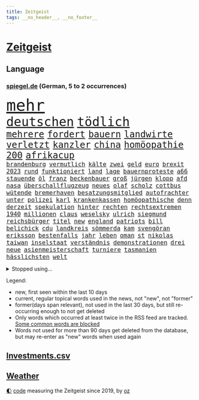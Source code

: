```yaml
---
title: Zeitgeist
tags: __no_header__, __no_footer__
---
```


# [Zeitgeist](https://oliz.io/zeitgeist/)

## Language

<h3><a href="https://www.spiegel.de" target="_blank">spiegel.de</a> (German, 5 to 2 occurrences)</h3>
<p style="font-family:monospace">
<span style="font-size:32pt"><a href="news_links.html#mehr" class="current">mehr</a></span>
<br>
<span style="font-size:25pt"><a href="news_links.html#deutschen" class="current">deutschen</a></span>
<span style="font-size:25pt"><a href="news_links.html#tödlich" class="current">tödlich</a></span>
<br>
<span style="font-size:18pt"><a href="news_links.html#mehrere" class="current">mehrere</a></span>
<span style="font-size:18pt"><a href="news_links.html#fordert" class="current">fordert</a></span>
<span style="font-size:18pt"><a href="news_links.html#bauern" class="current">bauern</a></span>
<span style="font-size:18pt"><a href="news_links.html#landwirte" class="current">landwirte</a></span>
<span style="font-size:18pt"><a href="news_links.html#verletzt" class="current">verletzt</a></span>
<span style="font-size:18pt"><a href="news_links.html#kanzler" class="current">kanzler</a></span>
<span style="font-size:18pt"><a href="news_links.html#china" class="current">china</a></span>
<span style="font-size:18pt"><a href="news_links.html#homöopathie" class="new">homöopathie</a></span>
<span style="font-size:18pt"><a href="news_links.html#200" class="current">200</a></span>
<span style="font-size:18pt"><a href="news_links.html#afrikacup" class="new">afrikacup</a></span>
<br>
<span style="font-size:12pt"><a href="news_links.html#brandenburg" class="current">brandenburg</a></span>
<span style="font-size:12pt"><a href="news_links.html#vermutlich" class="current">vermutlich</a></span>
<span style="font-size:12pt"><a href="news_links.html#kälte" class="current">kälte</a></span>
<span style="font-size:12pt"><a href="news_links.html#zwei" class="current">zwei</a></span>
<span style="font-size:12pt"><a href="news_links.html#geld" class="current">geld</a></span>
<span style="font-size:12pt"><a href="news_links.html#euro" class="current">euro</a></span>
<span style="font-size:12pt"><a href="news_links.html#brexit" class="current">brexit</a></span>
<span style="font-size:12pt"><a href="news_links.html#2023" class="current">2023</a></span>
<span style="font-size:12pt"><a href="news_links.html#rund" class="current">rund</a></span>
<span style="font-size:12pt"><a href="news_links.html#funktioniert" class="current">funktioniert</a></span>
<span style="font-size:12pt"><a href="news_links.html#land" class="current">land</a></span>
<span style="font-size:12pt"><a href="news_links.html#lage" class="current">lage</a></span>
<span style="font-size:12pt"><a href="news_links.html#bauernproteste" class="new">bauernproteste</a></span>
<span style="font-size:12pt"><a href="news_links.html#a66" class="new">a66</a></span>
<span style="font-size:12pt"><a href="news_links.html#stauende" class="new">stauende</a></span>
<span style="font-size:12pt"><a href="news_links.html#öl" class="current">öl</a></span>
<span style="font-size:12pt"><a href="news_links.html#franz" class="current">franz</a></span>
<span style="font-size:12pt"><a href="news_links.html#beckenbauer" class="current">beckenbauer</a></span>
<span style="font-size:12pt"><a href="news_links.html#groß" class="current">groß</a></span>
<span style="font-size:12pt"><a href="news_links.html#jürgen" class="current">jürgen</a></span>
<span style="font-size:12pt"><a href="news_links.html#klopp" class="current">klopp</a></span>
<span style="font-size:12pt"><a href="news_links.html#afd" class="current">afd</a></span>
<span style="font-size:12pt"><a href="news_links.html#nasa" class="current">nasa</a></span>
<span style="font-size:12pt"><a href="news_links.html#überschallflugzeug" class="new">überschallflugzeug</a></span>
<span style="font-size:12pt"><a href="news_links.html#neues" class="current">neues</a></span>
<span style="font-size:12pt"><a href="news_links.html#olaf" class="current">olaf</a></span>
<span style="font-size:12pt"><a href="news_links.html#scholz" class="current">scholz</a></span>
<span style="font-size:12pt"><a href="news_links.html#cottbus" class="current">cottbus</a></span>
<span style="font-size:12pt"><a href="news_links.html#wütende" class="new">wütende</a></span>
<span style="font-size:12pt"><a href="news_links.html#bremerhaven" class="new">bremerhaven</a></span>
<span style="font-size:12pt"><a href="news_links.html#besatzungsmitglied" class="current">besatzungsmitglied</a></span>
<span style="font-size:12pt"><a href="news_links.html#autofrachter" class="current">autofrachter</a></span>
<span style="font-size:12pt"><a href="news_links.html#unter" class="current">unter</a></span>
<span style="font-size:12pt"><a href="news_links.html#polizei" class="current">polizei</a></span>
<span style="font-size:12pt"><a href="news_links.html#karl" class="current">karl</a></span>
<span style="font-size:12pt"><a href="news_links.html#krankenkassen" class="current">krankenkassen</a></span>
<span style="font-size:12pt"><a href="news_links.html#homöopathische" class="new">homöopathische</a></span>
<span style="font-size:12pt"><a href="news_links.html#denn" class="current">denn</a></span>
<span style="font-size:12pt"><a href="news_links.html#derzeit" class="current">derzeit</a></span>
<span style="font-size:12pt"><a href="news_links.html#spekulation" class="new">spekulation</a></span>
<span style="font-size:12pt"><a href="news_links.html#hinter" class="current">hinter</a></span>
<span style="font-size:12pt"><a href="news_links.html#rechten" class="current">rechten</a></span>
<span style="font-size:12pt"><a href="news_links.html#rechtsextremen" class="current">rechtsextremen</a></span>
<span style="font-size:12pt"><a href="news_links.html#1940" class="new">1940</a></span>
<span style="font-size:12pt"><a href="news_links.html#millionen" class="current">millionen</a></span>
<span style="font-size:12pt"><a href="news_links.html#claus" class="current">claus</a></span>
<span style="font-size:12pt"><a href="news_links.html#weselsky" class="current">weselsky</a></span>
<span style="font-size:12pt"><a href="news_links.html#ulrich" class="current">ulrich</a></span>
<span style="font-size:12pt"><a href="news_links.html#siegmund" class="new">siegmund</a></span>
<span style="font-size:12pt"><a href="news_links.html#reichsbürger" class="current">reichsbürger</a></span>
<span style="font-size:12pt"><a href="news_links.html#titel" class="current">titel</a></span>
<span style="font-size:12pt"><a href="news_links.html#new" class="current">new</a></span>
<span style="font-size:12pt"><a href="news_links.html#england" class="current">england</a></span>
<span style="font-size:12pt"><a href="news_links.html#patriots" class="current">patriots</a></span>
<span style="font-size:12pt"><a href="news_links.html#bill" class="current">bill</a></span>
<span style="font-size:12pt"><a href="news_links.html#belichick" class="new">belichick</a></span>
<span style="font-size:12pt"><a href="news_links.html#cdu" class="current">cdu</a></span>
<span style="font-size:12pt"><a href="news_links.html#landkreis" class="current">landkreis</a></span>
<span style="font-size:12pt"><a href="news_links.html#sömmerda" class="new">sömmerda</a></span>
<span style="font-size:12pt"><a href="news_links.html#kam" class="current">kam</a></span>
<span style="font-size:12pt"><a href="news_links.html#svengöran" class="new">svengöran</a></span>
<span style="font-size:12pt"><a href="news_links.html#eriksson" class="new">eriksson</a></span>
<span style="font-size:12pt"><a href="news_links.html#bestenfalls" class="new">bestenfalls</a></span>
<span style="font-size:12pt"><a href="news_links.html#jahr" class="current">jahr</a></span>
<span style="font-size:12pt"><a href="news_links.html#leben" class="current">leben</a></span>
<span style="font-size:12pt"><a href="news_links.html#oman" class="new">oman</a></span>
<span style="font-size:12pt"><a href="news_links.html#st" class="current">st</a></span>
<span style="font-size:12pt"><a href="news_links.html#nikolas" class="new">nikolas</a></span>
<span style="font-size:12pt"><a href="news_links.html#taiwan" class="current">taiwan</a></span>
<span style="font-size:12pt"><a href="news_links.html#inselstaat" class="current">inselstaat</a></span>
<span style="font-size:12pt"><a href="news_links.html#verständnis" class="current">verständnis</a></span>
<span style="font-size:12pt"><a href="news_links.html#demonstrationen" class="current">demonstrationen</a></span>
<span style="font-size:12pt"><a href="news_links.html#drei" class="current">drei</a></span>
<span style="font-size:12pt"><a href="news_links.html#neue" class="current">neue</a></span>
<span style="font-size:12pt"><a href="news_links.html#asienmeisterschaft" class="new">asienmeisterschaft</a></span>
<span style="font-size:12pt"><a href="news_links.html#turniere" class="new">turniere</a></span>
<span style="font-size:12pt"><a href="news_links.html#tasmanien" class="new">tasmanien</a></span>
<span style="font-size:12pt"><a href="news_links.html#hässlichsten" class="new">hässlichsten</a></span>
<span style="font-size:12pt"><a href="news_links.html#welt" class="current">welt</a></span>
</p>
<details>
<summary>Stopped using...</summary>
<p class="former" style="font-size:12pt">
brutale(1176) leverkusen(1176) prinz(1176) sieger(1176) besiegt(1175) esken(1175) mainz(1175) saskia(1175) einzelne(1174) extreme(1174) gefährlichen(1174) hsv(1174) klima(1174) stars(1174) verhandelt(1174) benzin(1173) brücke(1173) tobt(1173) überlebte(1173) abstimmen(1172) breitet(1172) carsten(1172) gehalt(1172) sicherheitskräfte(1172) stärken(1172) widerspricht(1172) zahlung(1172) beschäftigten(1171) fehler(1171) senken(1171) tore(1171) vertrag(1171) klaren(1170) mütter(1170) welle(1170) wichtigste(1170) anspruch(1169) co₂(1169) jagd(1169) klein(1169) kämpfe(1169) präsidentschaftswahl(1169) rassistische(1169) unabhängigkeit(1169) verbietet(1169) verstehen(1169) walter(1169) beschimpft(1168) diplomaten(1168) entlastet(1168) gefährden(1168) oberbürgermeister(1168) passt(1168) reißt(1168) schwedische(1168) standort(1168) tieren(1168) volker(1168) 70(1167) angeklagter(1167) angekommen(1167) drohungen(1167) englische(1167) erhielt(1167) gegangen(1167) ton(1167) untersuchungsausschuss(1167) debakel(1166) kräftig(1166) plus(1165) rand(1165) steuer(1165) verkehrsminister(1165) radikale(1164) sprecher(1164) bilden(1163) eingebrochen(1163) meiner(1163) unterschiedlich(1163) verlangen(1162) erneuten(1161) jüngeren(1161) mode(1161) mörder(1161) schlimmste(1161) büro(1160) erkrankung(1160) deals(1159) präsidentin(1159) schaffte(1159) absage(1158) halb(1158) verursacht(1158) werbung(1158) wälder(1158) endspiel(1157) möglichst(1157) olympische(1157) vorgaben(1157) erfunden(1155) echten(1153) gekauft(1153) nachfrage(1153) nachgewiesen(1153) zweimal(1153) aktivistin(1152) analysiert(1151) berater(1151) spitzenreiter(1151) erwachsene(1150) großem(1149) projekte(1149) auftreten(1148) ehe(1148) reduzieren(1147) treiben(1146) umgeht(1146) ökonomen(1146) bestmarke(1144) fußballwm(1144) entschuldigung(1143) fan(1143) enorme(1142) abstieg(1141) atomkraft(1141) informiert(1141) hilfen(1140) dramatischen(1138) einbruch(1137) versorgung(1134) olympia(1131) tuchel(1130) identität(1129) geblieben(1125) lehrkräfte(1124) annäherung(1123) coronaimpfung(1099) zusätzliche(1099) festgesetzt(1082) zustimmen(1065) 95(1062) konfrontation(1061) estland(1046) autobahnen(1026) happy(1006) mitverantwortlich(988) blut(986) unfälle(961) felix(939) drohende(933) sammelt(920) kleidung(912) sichtbar(885) vegas(882) polnischen(879) technischen(876) kuriose(870) hoffenheim(847) zeitungsbericht(843) wissing(841) nachmittag(836) schränkt(815) schulden(814) demo(813) abschreckung(802) 41(790) hafenstadt(777) coaching(767) meta(758) außenministerium(755) martina(749) zufall(748) schloss(745) windräder(733) ring(716) soldat(716) neuwagen(712) sankt(712) zweites(710) überwachung(707) expremier(704) ergeben(693) vereinigung(666) dubiosen(659) stoff(653) stabil(652) eindrücke(650) messerangriff(649) lindners(638) gemeint(633) wiederaufbau(628) abgrund(623) arbeitslosigkeit(615) aufeinander(600) fragwürdige(592) hitze(590) zustände(585) ausgebaut(582) prinzessin(582) weltverband(582) lösungen(579) kaiserslautern(577) bedrohte(572) cannabis(572) ausbauen(570) besseren(569) tierschützer(567) profi(557) grün(552) plädieren(548) vorstellung(546) geste(540) dramatische(534) usrepublikaner(530) ähnlichen(527) eingestürzt(513) gehirn(511) importiert(505) heidenheim(502) aufmerksam(499) studentin(498) bach(496) frühjahr(492) perfekt(492) peru(490) 05(486) banden(483) boni(483) töne(483) zutritt(475) talkshow(472) rätseln(471) rassistischer(470) francisco(462) indiens(462) sechsten(462) stemmen(462) begegnung(458) bröckelt(456) militärexperte(453) gerecht(450) stärkere(449) neymar(448) verwandelt(448) hit(441) zweifeln(440) gefangenen(432) razzien(432) rechtfertigt(429) schönheit(428) traditionell(427) ernennt(426) chaotische(424) todesstrafe(423) aufsichtsrat(416) doping(416) befragung(415) ioc(415) palmer(407) häufigsten(405) ig(405) metall(405) umso(405) unerlaubt(405) reißen(404) figuren(403) düster(401) gesprengt(400) finanzaufsicht(399) liberale(398) zerschlagen(398) fenster(390) kommentiert(390) petersburg(386) bafin(384) youtuber(384) dunkelheit(379) vorbereitung(378) totschlags(374) eroller(372) aufgelöst(367) änderung(367) dreier(366) gefälschten(366) udo(366) community(358) vorstand(356) plätze(354) solcher(354) denkbar(353) ussängerin(351) ansicht(350) gesundheitliche(350) geldgeber(348) wand(345) 23jähriger(341) bundeswirtschaftsminister(340) rauchen(340) flaschen(339) nervt(336) entsprechende(331) chatbot(330) wettlauf(330) messe(329) startups(329) event(328) verfügbar(325) jäger(322) lauf(322) jubelt(321) späten(321) bildet(320) spezies(320) rechtsaußen(319) antike(318) usbürger(317) umdenken(316) marius(314) reiz(314) sondervermögen(314) bewertet(313) siedlung(313) bär(312) zutiefst(312) 1600(311) bemerkt(311) dicht(311) reisten(311) riskante(310) anpassen(306) tourist(306) alonso(303) joggen(302) marina(302) 1998(300) gebäuden(300) heide(300) müttern(300) arbeitskampf(299) moskauer(296) gala(295) verteidigte(292) warb(292) geklaut(289) rührt(289) afrikanische(286) milliardenschwere(286) laden(285) statistischen(285) rebellion(284) atomwaffen(283) verstärken(283) downing(278) parks(277) asylpolitik(275) festgelegt(275) parteichefin(273) fehde(272) sommerspielen(272) susanne(271) errichten(270) lübeck(270) heimlich(269) angerichtet(268) ostsee(267) verhinderte(267) behindern(266) leck(264) prinzip(264) reuß(264) deutliches(262) emotionen(262) modi(262) milliardengeschäft(261) 800(260) dringt(259) schadstoffe(259) begeisterung(258) referendum(256) zurückgetreten(256) gewusst(255) bekämpfung(252) innovationen(252) staatsbürger(251) westlicher(251) wette(251) amtsinhaber(250) fläche(248) fisch(247) ermutigt(246) gartenkolumne(245) spielten(245) festival(241) erstem(240) getrieben(239) 8000(237) sudan(236) populismus(235) haar(234) berühmtesten(231) spaniens(231) auffällig(230) kane(230) look(229) miese(229) feinde(226) rechtskräftig(226) evakuierung(225) fabian(225) gegnern(225) regierungen(225) auswirken(224) pilot(224) stöhnen(224) dfbauswahl(223) rechtsextremismus(223) hamm(222) iphones(222) unogeneralsekretär(222) nachbesserungen(221) prognostiziert(221) untergebracht(221) kolonialismus(220) rekrutieren(220) terrorismus(220) trümmer(220) schimpfen(219) dämpfer(218) erregt(218) frankfurts(217) protestierten(217) drang(216) serge(216) blamiert(215) massen(215) vi(215) brutalen(214) alben(212) infolge(212) lustige(211) thyssenkrupp(210) absurd(208) dietmar(208) befürchtete(207) beitragen(207) motor(207) abgenommen(206) süddeutschland(205) gelben(202) kalter(202) unterschätzen(200) verbandschef(199) 1973(196) demokratiebewegung(196) gelaufen(196) falsches(195) balkon(194) potenziell(194) verhör(194) abschrecken(193) bezweifelt(191) schlechteste(191) versäumnisse(190) erwärmung(189) vorsitzender(189) ausprobiert(187) einbringen(186) entsorgt(186) selben(186) rechtsruck(185) reparaturen(185) schärferen(184) begründete(183) südukraine(183) amira(182) milliardenschweren(182) wetterbedingungen(182) bartsch(179) kannten(178) populist(178) vergessene(178) beworben(176) rolling(176) stones(176) fleck(174) homophobe(174) posthum(174) dortigen(173) xiii(173) beschloss(172) militäroperation(172) unglücks(172) report(171) essener(170) nations(170) architekten(169) enger(169) verteuern(169) freizeit(168) o2(168) geschlossene(166) lichtblick(166) begriffe(165) erderwärmung(165) zwischenstopp(165) bundesligasaison(163) decke(162) zutaten(162) afderfolg(161) schärfsten(161) brandenburgs(159) 7000(158) metas(158) arbeitslosen(157) blue(157) jenaer(157) reichsbürgergruppe(157) abgelaufen(156) übereinstimmenden(156) goldene(155) kürzung(155) schneidet(155) einbrecher(154) albert(153) atlanta(153) drohender(153) gerichtsverfahren(152) ausschuss(151) juristin(151) cdugeneralsekretär(150) schönste(150) gerichtsmediziner(149) kultusminister(149) realistisch(149) unsicherheit(148) lindenberg(147) runden(147) vosstecklenburg(147) sinnlos(146) erahnen(144) extremer(144) exemplar(143) thailändischen(143) ussenatoren(143) heiße(141) stahlhersteller(141) margot(140) boykott(139) kollidieren(139) morawiecki(139) anlage(138) chipfabriken(138) kanzlerpartei(138) sozialleistungen(138) zusätzlichen(138) kunde(137) spanierin(137) wahlkreis(137) innere(136) abzusetzen(135) beispiellose(135) betrachtet(135) frauenrechte(135) intensiver(135) patientin(135) cannabislegalisierung(133) hardliner(133) sicherheitsrat(133) anzeige(132) samstagabend(132) iocpräsident(131) offshorewindparks(131) sozial(131) wirbel(129) kleinstadt(128) tickt(128) elversberg(127) regelrechten(127) einzelkritik(126) kandidiert(125) achtung(124) elfmeterschießen(124) erpressung(124) videobeweis(124) negative(123) bock(122) xabi(122) unterkunft(121) fraktion(120) geladen(120) karlsruher(120) kräften(120) betrachten(119) beweist(119) eigentor(119) graben(119) israeli(119) karrierecoach(119) saudiarabiens(119) 82(117) kriegsführung(117) sportlerinnen(116) year(115) bayer(113) british(113) ködern(113) lenkte(113) tabellenspitze(113) fame(112) geist(112) medaillen(112) probiert(112) unheilbar(112) abgestellt(111) usbotschaft(111) eiffelturm(110) hassbotschaften(110) umgesetzt(109) v(109) bedrohungslage(108) hermoso(108) jenni(108) nadia(108) rubiales(108) mtv(107) abgehängt(106) bahnhöfen(106) fsv(105) herein(105) weltbesten(105) wmtriumph(105) libyen(104) sendungen(104) hofften(103) lachs(103) lass(103) rettungsweste(103) chemnitz(102) finanzspritze(102) morgenstunden(102) umfragetief(102) weitet(102) probe(101) fernseher(100) armenien(99) aserbaidschan(99) gerechter(99) größtes(99) kanal(99) simple(99) stadtrat(99) dreistelliger(98) moderiert(98) pocher(98) schütze(98) bundestagsfraktion(96) grünem(95) kontrolleure(95) milliardenhilfen(95) sanften(95) scherz(95) 1994(94) evangelista(94) milliardenhöhe(94) vergehen(94) 34jährige(93) peinliche(93) rechtspopulismus(93) steuererhöhungen(93) ai(92) bahnstrecken(92) finanzmärkten(92) worin(92) bewusstsein(91) efuels(91) kräftiger(91) sekunde(91) zugverkehr(91) aggression(90) bernstein(90) estlands(90) kallas(90) landesverrats(90) leonard(90) metronom(90) pedelecs(90) plenarsaal(90) population(90) wiederzusehen(90) bundesvorstand(89) gefolgt(89) miller(89) oppositionspolitiker(89) time(89) gemüse(88) unsinn(88) verschüttete(88) biologe(87) putzen(87) toxisch(87) trage(87) tüfteln(87) verfügen(87) 2400(86) abbas(86) anonym(86) entzug(86) hansjoachim(86) lebensraum(86) notaufnahmen(86) schiffsbesatzung(86) sibirien(86) watzke(86) religion(85) tiktoker(85) gemachten(84) leaks(84) schlusslicht(84) verkehrsregeln(84) affären(83) extinction(83) freigestellt(83) horst(83) schulnoten(83) störgeräusche(83) ultrarechten(83) untermauert(83) danzig(82) geformt(82) sanierungspflicht(82) trucker(82) archäologische(81) besprüht(81) mateusz(81) rechtfertigen(81) stocken(81) verfeindeten(81) zurückgebracht(81) beobachtung(80) grundlegende(80) krisenzeiten(80) luftfahrt(80) emily(79) entbrannt(79) granate(79) göppingen(79) herfried(79) love(79) münkler(79) zeitlupe(79) ausrutscher(78) brightline(78) fallende(78) hochgeschwindigkeitszug(78) mehrkosten(78) shutdown(78) sieges(78) taxi(78) zusammengestoßen(78) arbeite(77) barriere(77) einjährigen(77) ernüchtert(77) geschlossenheit(77) neuner(77) tsg(77) werbespot(77) überlastete(77) 2035(76) lafontaine(76) muslimisches(76) oskar(76) schau(76) sportevent(76) 55(75) index(75) separatisten(75) ungleich(75) airways(74) bauvorhaben(74) beiseite(74) clinch(74) diagnostiziert(74) euebene(74) gespür(74) schwerfällt(74) überstimmt(74) bestechung(73) dauerhafter(73) geschäftspraktiken(73) härteren(73) kuppel(73) seitenlinie(73) vertrauensverlust(73) absichtliche(72) achtsamkeitstrend(72) continental(72) fahrplan(72) gewerkschafter(72) glitzern(72) instrument(72) kneipe(72) milliardenmarkt(72) pub(72) schweiger(72) til(72) unerwünschte(72) uniklinik(72) zugteilung(72) livtour(71) reus(71) ungerecht(71) unprofessionell(71) unterbrechen(71) warme(71) ehrlich(70) eindeutiges(70) handelsblatt(70) kollateralschäden(70) seenotretter(70) spitzenspiel(70) versuche(70) bowl(69) bucks(69) plastiktüten(69) wagenknechtpartei(69) zurückgezogen(69) abgelöst(68) bahnhöfe(68) immobilienriesen(68) innenpolitiker(68) nflstar(68) rekorden(68) thielemann(68) versteigerung(68) zwischenbilanz(68) anrufen(67) elektronen(67) eumitgliedstaaten(67) ferenc(67) kopfüber(67) krausz(67) modehändler(67) physiknobelpreis(67) verhaltensregeln(67) überfällig(67) abschottung(66) cduspitzenpolitiker(66) molly(66) sonderbeauftragter(66) cuxhaven(65) ftx(65) großraum(65) kryptobörse(65) schuf(65) schönes(65) tankstellen(65) worüber(65) übertragene(65) bewilligung(64) effenbergbank(64) erfindung(64) financial(64) friedensnobelpreis(64) katapultiert(64) mohammadi(64) narges(64) neunmal(64) parteigründung(64) streuen(64) ungeklärten(64) unterstützten(64) weltgesundheitsorganisation(64) audio(63) aufrechterhalten(63) ausgebeutet(63) eueinigung(63) götze(63) unterlief(63) wilde(63) außenwelt(62) events(62) geborene(62) hakt(62) heimsieg(62) kracht(62) laufe(62) naher(62) anhaltenden(61) born(61) erodiert(61) flüchtlingsheim(61) mobilisiert(61) opec(61) 175(60) bangkok(60) ortschaften(60) unfallverursacher(60) 1990(59) getauscht(59) kinderbuchautorin(59) normale(59) volleyball(59) auswärtsspiel(58) büchern(58) flughafens(58) hamaskämpfern(58) hetzjagd(58) iron(58) kalorien(58) olympisches(58) trauergemeinde(58) vertrieben(58) bundespräsidenten(57) enttäuschte(57) kinderbücher(57) drängendsten(56) gewähren(56) grenzübergänge(56) hrubesch(56) sähen(56) vernichten(56) vorläufige(56) einfachen(55) gal(55) kmk(55) prostatakrebs(55) rechtsnationale(55) spiegelredakteurin(55) vorwarnung(55) währungsfonds(55) aufreger(54) bekomme(54) designierte(54) dome(54) extremistischen(54) israelhamasnews(54) neonazis(54) schikane(54) tanz(54) windstrom(54) eigenschaften(53) gekippt(53) terrorattacke(53) attentats(52) einstimmigen(52) gedeiht(52) hamaskämpfer(52) länderchefs(52) spiegelbericht(52) gepunktet(51) oftmals(51) sobald(51) 25000(50) antiisraelproteste(50) flugverkehr(50) liebäugelt(50) santos(50) weltkriegs(50) 39jähriger(49) derby(49) jahrtausende(49) ungeschoren(49) überaus(49) bsw(48) installiert(48) monatelanger(48) verschweigt(48) warnstreik(48) arielle(47) bereut(47) psychotherapeutin(47) sagaftra(47) abzuschaffen(46) bonus(46) cop(46) erschließen(46) hagelte(46) karim(46) kobi(46) krisenstimmung(46) option(46) rohstoffreiche(46) tunneln(46) verblüfft(46) versperrt(46) adam(45) furchtbar(45) tool(45) wiederholte(45) begibt(44) deko(44) einschreiten(44) gebraucht(44) großprojekte(44) israeldebatte(44) koalitionsstreit(44) neureuther(44) wundern(44) antisemitismusdebatte(43) cher(43) fernandes(43) katholischer(43) reiste(43) schweben(43) blunt(42) intensiviert(42) korrekt(42) nordrheinwestfälischen(42) südlichen(42) uskampfjets(42) 44jähriger(41) bagdad(41) basisinitiative(41) bettina(41) gelbem(41) getriggert(41) mangelt(41) menschliches(41) narzisst(41) pathologisieren(41) prokrastinieren(41) resolution(41) schottlands(41) sportschau(41) staatssekretärin(41) therapiesprache(41) traumatisch(41) wirtz(41) altersgruppe(40) beyoncé(40) bochumer(40) düpiert(40) feststehen(40) gegründeten(40) kiefer(40) modewelt(40) schade(40) engagieren(39) musikszene(39) neurowissenschaftler(39) asterix(38) bewirkt(38) dschabalia(38) interpretation(38) protests(38) useliteuni(38) bewertung(37) maggie(37) reiseziele(37) rohstoffe(37) schutt(37) siedler(37) bergwerk(36) comics(36) koalitionspartnern(36) pokalpleite(36) selbstwahrnehmung(36) usuniversitäten(36) wohlhabende(36) ampelpartner(35) artikel(35) ausreise(35) gewahrt(35) samstagnachmittag(35) starr(35) umgekehrter(35) abenteuern(34) loïs(34) openda(34) systemwechsel(34) zehnt(34) bestechender(33) erspart(33) geiselnahme(33) gruselig(33) mäuse(33) var(33) dosis(32) farce(32) meme(32) spielers(32) verhält(32) abgebrannte(31) akzeptabel(31) ausgedünnt(31) einläuten(31) exkollege(31) schnitzer(31) turnieren(31) verkleidet(31) abschreiben(30) chats(30) unterbrechungen(30) zurückholen(30) getrunken(29) produzierenden(29) anteilseigner(28) eishockey(28) gebrauchte(28) halsschutzes(28) latte(28) lokführern(28) todesschützen(28) unfalltod(28) usmagazin(28) spielereihe(27) verfassungsfeindlichen(27) wertvollsten(27) 40jährigen(26) drogenkonsum(26) fremdgehens(26) geliebt(26) gigantischen(26) israeldemonstration(26) lambrecht(26) mehrfachen(26) notfallfahrplan(26) präsidentschaftskandidatur(26) rauchbomben(26) spezialeinsatzkommando(26) stumm(26) wolke(26) gängige(25) katalanischen(25) managern(25) nigerianische(25) seemann(25) austauschschüler(24) bologna(24) disneykonzern(24) illusion(24) immobilienimperium(24) jener(24) tätlich(24) unzuverlässig(24) vollzieht(24) wahnsinn(24) ausfliegen(23) ausgetreten(23) hintertür(23) nachtragshaushalt(23) royalen(23) zermatt(23) akut(22) beschämend(22) dschungel(22) gerichtsprozessen(22) geschenkideen(22) halbnackten(22) klimaerwärmung(22) polnischukrainischen(22) schulbus(22) staatsstreich(22) worklifebalance(22) zusammenkommen(22) homosexuellen(21) millerntor(21) milliardenloch(21) pechvogel(21) abzuschieben(20) gesinnung(20) küchen(20) lachse(20) ryan(20) verstärker(20) ziviler(20) dame(19) dokuserie(19) erliegt(19) fantastisch(19) gravierender(19) innenstädte(19) mutmaßlichem(19) tonband(19) vereinigte(19) dirigieren(18) exnationaltorwart(18) kreisen(18) pompösen(18) renaissance(18) spediteure(18) verfassungsurteil(18) krisenmodus(17) lokalen(17) regenwald(17) sammler(17) unfreiwillig(17) verbindliche(17) verläuft(17) begrenzung(16) faulheit(16) neutrale(16) neuzulassungen(16) synthetische(16) damaligen(15) erbt(15) haushaltschaos(15) hustet(15) robbie(15) sprangen(15) verhandlungslösung(15) wagens(15) övp(15) atomare(14) diebesgut(14) elbphilharmonie(14) geert(14) versteigern(14) wachstumschancengesetz(14) wilders(14) alarmsignal(13) ampelhaushalt(13) argentinischen(13) autofahrten(13) haushaltsdrama(13) lebenslügen(13) leise(13) statistisches(13) verstorbener(13) werbeaufsicht(13) bellevue(12) europäisches(12) gefüllte(12) jaber(12) lichterfest(12) tausender(12) altersgruppen(11) doku(11) packte(11) penis(11) pentagon(11) zerstritten(11)
</p>
</details>
<p>Legend:
<ul>
<li><span class="new">new</span>, first seen within the last 10 days</li>
<li><span class="current">current</span>, regular topical words used in the news, not "new", not "former"</li>
<li><span class="former">former(days span relevant)</span>, not used in the last 30 days, but still re-occurring enough to not get deleted</li>
<li>Only words which occurred at least twice in the RSS feed are tracked. <a href="language/filters.py">Some common words are blocked</a></li>
<li>Words not used for more than 90 days get deleted from the database, but may re-enter as "new" words when used again</li>
</ul>
</p>

## [Investments](investments.html)[.csv](investments.csv)

## [Weather](weather.html)

<footer>
<a href="javascript:toggleTheme()" class="nav">🌓</a>
<a href="https://github.com/ooz/zeitgeist">code</a> measuring the Zeitgeist since 2019, by <a href="https://oliz.io">oz</a>
</footer>
